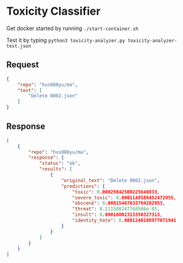 # Toxicity Classifier


Get docker started by running `./start-container.sh`

Test it by typing `python3 toxicity-analyzer.py toxicity-analyzer-test.json`


## Request

```json
{
    "repo": "hus888yu/ma",
    "text": [
        "Delete 0002.json"
    ]
}
```


## Response

```json
[
    {
        "repo": "hus888yu/ma",
        "response": {
            "status": "ok",
            "results": [
                {
                    "original_text": "Delete 0002.json",
                    "predictions": {
                        "toxic": 0.00029842500225640833,
                        "severe_toxic": 0.0001148586452472955,
                        "obscene": 0.00015467633784282953,
                        "threat": 8.211508247768506e-05,
                        "insult": 0.00016002313350327313,
                        "identity_hate": 0.0001240108977071941
                    }
                }
            ]
        }
    }
]
```